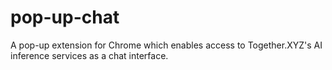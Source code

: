 # pop-up-chat
A pop-up extension for Chrome which enables access to Together.XYZ's AI inference services as a chat interface.
